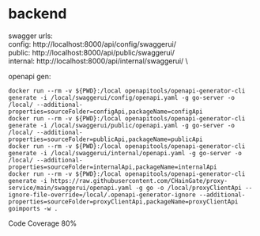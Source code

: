 # backend


swagger urls: \
config: http://localhost:8000/api/config/swaggerui/ \
public: http://localhost:8000/api/public/swaggerui/ \
internal: http://localhost:8000/api/internal/swaggerui/ \

openapi gen:
 ```
docker run --rm -v ${PWD}:/local openapitools/openapi-generator-cli generate -i /local/swaggerui/config/openapi.yaml -g go-server -o /local/ --additional-properties=sourceFolder=configApi,packageName=configApi
docker run --rm -v ${PWD}:/local openapitools/openapi-generator-cli generate -i /local/swaggerui/public/openapi.yaml -g go-server -o /local/ --additional-properties=sourceFolder=publicApi,packageName=publicApi
docker run --rm -v ${PWD}:/local openapitools/openapi-generator-cli generate -i /local/swaggerui/internal/openapi.yaml -g go-server -o /local/ --additional-properties=sourceFolder=internalApi,packageName=internalApi
docker run --rm -v ${PWD}:/local openapitools/openapi-generator-cli generate -i https://raw.githubusercontent.com/CHainGate/proxy-service/main/swaggerui/openapi.yaml -g go -o /local/proxyClientApi --ignore-file-override=/local/.openapi-generator-ignore --additional-properties=sourceFolder=proxyClientApi,packageName=proxyClientApi
goimports -w .
 ```
 
 Code Coverage 80%
 
